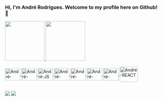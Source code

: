 ### **Hi, I'm André Rodrigues. Welcome to my profile here on Github!** 👋

<div align="left">
  <a href="https://github.com/andreeerod">
  <img height="130em" src="https://github-readme-stats.vercel.app/api?username=andreeerod&show_icons=true&theme=onedark&include_all_commits=true&count_private=true"/>
  <img height="130em" src="https://github-readme-stats.vercel.app/api/top-langs/?username=andreeerod&layout=compact&langs_count=7&theme=onedark"/>   
</div>
  
<div style="display: inline_block"><br>
  <img align="center" alt="André-HTML" height="40" width="50" src="https://cdn.jsdelivr.net/gh/devicons/devicon/icons/html5/html5-plain-wordmark.svg">
  <img align="center" alt="André-CSS" height="40" width="50" src="https://cdn.jsdelivr.net/gh/devicons/devicon/icons/css3/css3-plain-wordmark.svg"/>
  <img align="center" alt="André-JS" height="40" width="50" src="https://cdn.jsdelivr.net/gh/devicons/devicon/icons/javascript/javascript-original.svg"/>
  <img align="center" alt="André-VUE" height="40" width="50" src="https://cdn.jsdelivr.net/gh/devicons/devicon/icons/vuejs/vuejs-original-wordmark.svg"/>
  <img align="center" alt="André-JQUERY" height="40" width="50" src="https://cdn.jsdelivr.net/gh/devicons/devicon/icons/jquery/jquery-original-wordmark.svg"/>
  <img align="center" alt="André-SASS" height="40" width="50" src="https://cdn.jsdelivr.net/gh/devicons/devicon/icons/sass/sass-original.svg"/>
  <img align="center" alt="André-REACT" height="40" width="50" src="https://cdn.jsdelivr.net/gh/devicons/devicon/icons/react/react-original-wordmark.svg"/>
<img align="center" alt="André-REACT" height="50" width="60" src="https://cdn.jsdelivr.net/gh/devicons/devicon/icons/nodejs/nodejs-original-wordmark.svg"/>

</div>

## 

  
<div> 
  <a href="https://www.instagram.com/zeroumspace/" target="_blank"><img src="https://img.shields.io/badge/-Instagram-%23E4405F?style=for-the-badge&logo=instagram&logoColor=white" target="_blank"></a>
  <a href = "mailto:andreeerod8@gmail.com"><img src="https://img.shields.io/badge/-Gmail-%23333?style=for-the-badge&logo=gmail&logoColor=white" target="_blank"></a>

 
</div>

  
